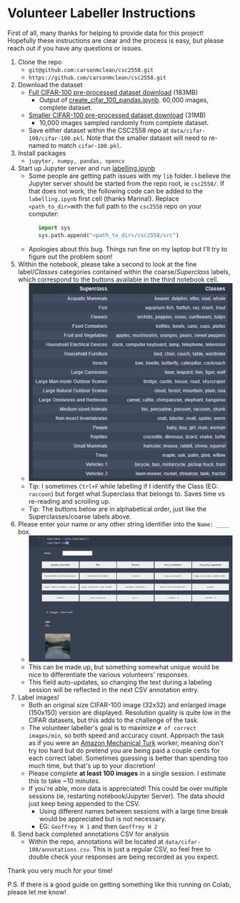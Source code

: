 # Volunteer Labeller Instructions

First of all, many thanks for helping to provide data for this project! Hopefully these instructions are clear and the process is easy, but please reach out if you have any questions or issues.

1. Clone the repo
   * `git@github.com:carsonmclean/csc2558.git`
   *  `https://github.com/carsonmclean/csc2558.git`
2. Download the dataset
   * [Full CIFAR-100 pre-processed dataset download](https://drive.google.com/file/d/1OopivzWB4wVVZXxTg6hHv2oh_Ol6MnXc/view?usp=sharing) (183MB)
     * Output of [create_cifar_100_pandas.ipynb](../src/notebooks/create_cifar_100_pandas.ipynb). 60,000 images, complete dataset.
   * [Smaller CIFAR-100 pre-processed dataset download](https://drive.google.com/file/d/1gkVRbQ-hYa01X1FqRcjXagjT-HyRAMII/view?usp=sharing) (31MB)
     * 10,000 images sampled randomly from complete dataset.
    * Save either dataset within the CSC2558 repo at `data/cifar-100/cifar-100.pkl`. Note that the smaller dataset will need to re-named to match `cifar-100.pkl`.
3. Install packages
   * `jupyter, numpy, pandas, opencv`
4. Start up Jupyter server and run [labelling.ipynb](../src/notebooks/labelling.ipynb)
   * Some people are getting path issues with my `lib` folder. I believe the Jupyter server should be started from the repo root, ie `csc2558/`. If that does not work, the following code can be added to the `labelling.ipynb` first cell (thanks Marina!). Replace `<path_to_dir>`with the full path to the `csc2558` repo on your computer:
     ```python
        import sys 
        sys.path.append("<path_to_dir>/csc2558/src")
        ```
    * Apologies about this bug. Things run fine on my laptop but I'll try to figure out the problem soon!
5. Within the notebook, please take a second to look at the fine label/_Classes_ categories contained within the coarse/_Superclass_ labels, which correspond to the buttons available in the third notebook cell.
   * ![Suprclasses & Classes](images/superclasses_classes.PNG)
   * Tip: I sometimes `Ctrl+F` while labelling if I identify the Class (EG: `raccoon`) but forget what Superclass that belongs to. Saves time vs re-reading and scrolling up.
   * Tip: The buttons below are in alphabetical order, just like the Superclasses/coarse labels above.
6. Please enter your name or any other string identifier into the `Name: ____` box.
   * ![Experiment](images/experiment.PNG)
   * This can be made up, but something somewhat unique would be nice to differentiate the various volunteers' responses.
   * This field auto-updates, so changing the text during a labeling session will be reflected in the next CSV annotation entry.
7. Label images!
   * Both an original size CIFAR-100 image (32x32) and enlarged image (150x150) version are displayed. Resolution quality is quite low in the CIFAR datasets, but this adds to the challenge of the task.
   * The volunteer labeller's goal is to maximize `# of correct images/min`, so both speed and accuracy count. Approach the task as if you were an [Amazon Mechanical Turk](https://www.mturk.com/) worker, meaning don't try _too_ hard but do pretend you are being paid a couple cents for each correct label. Sometimes guessing is better than spending too much time, but that's up to your discretion!
   * Please complete **at least 100 images** in a single session. I estimate this to take ~10 minutes.
   * If you're able, more data is appreciated! This could be over multiple sessions (ie, restarting notebook/Jupyter Server). The data should just keep being appended to the CSV.
     * Using different names between sessions with a large time break would be appreciated but is not necessary.
     * EG: `Geoffrey H 1` and then `Geoffrey H 2`
8. Send back completed annotations CSV for analysis
    * Within the repo, annotations will be located at `data/cifar-100/annotations.csv`. This is just a regular CSV, so feel free to double check your responses are being recorded as you expect.
    
    
Thank you very much for your time! 

P.S.
If there is a good guide on getting something like this running on Colab, please let me know! 